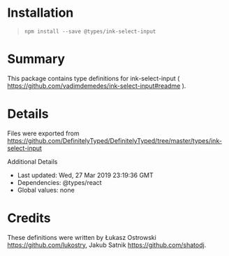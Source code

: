 # Installation
> `npm install --save @types/ink-select-input`

# Summary
This package contains type definitions for ink-select-input ( https://github.com/vadimdemedes/ink-select-input#readme ).

# Details
Files were exported from https://github.com/DefinitelyTyped/DefinitelyTyped/tree/master/types/ink-select-input

Additional Details
 * Last updated: Wed, 27 Mar 2019 23:19:36 GMT
 * Dependencies: @types/react
 * Global values: none

# Credits
These definitions were written by Łukasz Ostrowski <https://github.com/lukostry>, Jakub Satnik <https://github.com/shatodj>.
